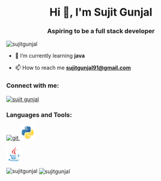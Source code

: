 <h1 align="center">Hi 👋, I'm Sujit Gunjal</h1>
<h3 align="center">Aspiring to be a full stack developer</h3>

<p align="left"> <img src="https://komarev.com/ghpvc/?username=sujitgunjal&label=Profile%20views&color=0e75b6&style=flat" alt="sujitgunjal" /> </p>

- 🌱 I’m currently learning **java**

- 📫 How to reach me **sujitgunjal91@gmail.com**

<h3 align="left">Connect with me:</h3>
<p align="left">
<a href="https://linkedin.com/in/sujitgunjal" target="blank"><img align="center" src="https://raw.githubusercontent.com/rahuldkjain/github-profile-readme-generator/master/src/images/icons/Social/linked-in-alt.svg" alt="sujit gunjal" height="30" width="40" /></a>

</p>

<h3 align="left">Languages and Tools:</h3>
<p align="left"> <a href="https://git-scm.com/" target="_blank" rel="noreferrer"> <img src="https://www.vectorlogo.zone/logos/git-scm/git-scm-icon.svg" alt="git" width="40" height="40"/> </a> <a href="https://www.python.org" target="_blank" rel="noreferrer"> <img src="https://raw.githubusercontent.com/devicons/devicon/master/icons/python/python-original.svg" alt="python" width="40" height="40"/> </a> </p>
</a> 
  <img src="https://raw.githubusercontent.com/devicons/devicon/master/icons/java/java-original.svg" alt="java" width="40" height="40"/>
<p><img align="left" src="https://github-readme-stats.vercel.app/api/top-langs?username=sujitgunjal&show_icons=true&locale=en&layout=compact" alt="sujitgunjal" /></p>

<p>&nbsp;<img align="center" src="https://github-readme-stats.vercel.app/api?username=sujitgunjal&show_icons=true&locale=en" alt="sujitgunjal" /></p>
